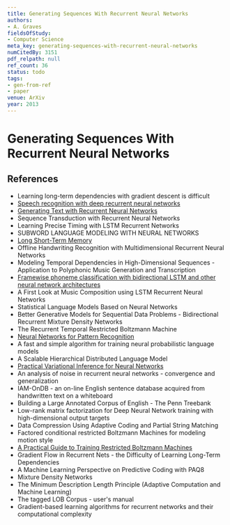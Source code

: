 ```yaml
---
title: Generating Sequences With Recurrent Neural Networks
authors:
- A. Graves
fieldsOfStudy:
- Computer Science
meta_key: generating-sequences-with-recurrent-neural-networks
numCitedBy: 3151
pdf_relpath: null
ref_count: 36
status: todo
tags:
- gen-from-ref
- paper
venue: ArXiv
year: 2013
---
```


# Generating Sequences With Recurrent Neural Networks

## References

- Learning long-term dependencies with gradient descent is difficult
- [Speech recognition with deep recurrent neural networks](./speech-recognition-with-deep-recurrent-neural-networks.md)
- [Generating Text with Recurrent Neural Networks](./generating-text-with-recurrent-neural-networks.md)
- Sequence Transduction with Recurrent Neural Networks
- Learning Precise Timing with LSTM Recurrent Networks
- SUBWORD LANGUAGE MODELING WITH NEURAL NETWORKS
- [Long Short-Term Memory](./long-short-term-memory.md)
- Offline Handwriting Recognition with Multidimensional Recurrent Neural Networks
- Modeling Temporal Dependencies in High-Dimensional Sequences - Application to Polyphonic Music Generation and Transcription
- [Framewise phoneme classification with bidirectional LSTM and other neural network architectures](./framewise-phoneme-classification-with-bidirectional-lstm-and-other-neural-network-architectures.md)
- A First Look at Music Composition using LSTM Recurrent Neural Networks
- Statistical Language Models Based on Neural Networks
- Better Generative Models for Sequential Data Problems - Bidirectional Recurrent Mixture Density Networks
- The Recurrent Temporal Restricted Boltzmann Machine
- [Neural Networks for Pattern Recognition](./neural-networks-for-pattern-recognition.md)
- A fast and simple algorithm for training neural probabilistic language models
- A Scalable Hierarchical Distributed Language Model
- [Practical Variational Inference for Neural Networks](./practical-variational-inference-for-neural-networks.md)
- An analysis of noise in recurrent neural networks - convergence and generalization
- IAM-OnDB - an on-line English sentence database acquired from handwritten text on a whiteboard
- Building a Large Annotated Corpus of English - The Penn Treebank
- Low-rank matrix factorization for Deep Neural Network training with high-dimensional output targets
- Data Compression Using Adaptive Coding and Partial String Matching
- Factored conditional restricted Boltzmann Machines for modeling motion style
- [A Practical Guide to Training Restricted Boltzmann Machines](./a-practical-guide-to-training-restricted-boltzmann-machines.md)
- Gradient Flow in Recurrent Nets - the Difficulty of Learning Long-Term Dependencies
- A Machine Learning Perspective on Predictive Coding with PAQ8
- Mixture Density Networks
- The Minimum Description Length Principle (Adaptive Computation and Machine Learning)
- The tagged LOB Corpus - user's manual
- Gradient-based learning algorithms for recurrent networks and their computational complexity
